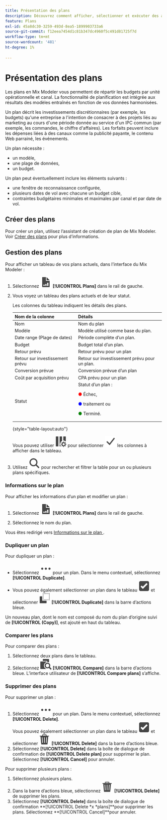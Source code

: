 ```yaml
---
title: Présentation des plans
description: Découvrez comment afficher, sélectionner et exécuter des actions sur des plans dans Mix Modeler.
feature: Plans
exl-id: 45a8dc30-3259-493d-8ea5-1899903733a6
source-git-commit: f12eea7454d1c81b347dc4960f5c491d81725f7d
workflow-type: tm+mt
source-wordcount: '481'
ht-degree: 1%

---
```


# Présentation des plans

Les plans en Mix Modeler vous permettent de répartir les budgets par unité opérationnelle et canal. La fonctionnalité de planification est intégrée aux résultats des modèles entraînés en fonction de vos données harmonisées.

Un plan décrit les investissements discrétionnaires (par exemple, les budgets) qu&#39;une entreprise a l&#39;intention de consacrer à des projets liés au marketing au cours d&#39;une période donnée au service d&#39;un IPC commun (par exemple, les commandes, le chiffre d&#39;affaires). Les forfaits peuvent inclure les dépenses liées à des canaux comme la publicité payante, le contenu Web parrainé, les événements.

Un plan nécessite :

- un modèle,
- une plage de données,
- un budget.

Un plan peut éventuellement inclure les éléments suivants :

- une fenêtre de reconnaissance configurée,
- plusieurs dates de vol avec chacune un budget cible,
- contraintes budgétaires minimales et maximales par canal et par date de vol.


## Créer des plans

Pour créer un plan, utilisez l’assistant de création de plan de Mix Modeler. Voir [Créer des plans](build.md) pour plus d’informations.

## Gestion des plans

Pour afficher un tableau de vos plans actuels, dans l’interface du Mix Modeler :

1. Sélectionnez ![](/help/assets/icons/FileChart.svg) **[!UICONTROL Plans]** dans le rail de gauche.

1. Vous voyez un tableau des plans actuels et de leur statut.

   Les colonnes du tableau indiquent les détails des plans.

   | Nom de la colonne | Détails |
   |---|---|
   | Nom | Nom du plan |
   | Modèle | Modèle utilisé comme base du plan. |
   | Date range (Plage de dates) | Période complète d’un plan. |
   | Budget | Budget total d’un plan. |
   | Retour prévu | Retour prévu pour un plan |
   | Retour sur investissement prévu | Retour sur investissement prévu pour un plan. |
   | Conversion prévue | Conversion prévue d’un plan |
   | Coût par acquisition prévu | CPA prévu pour un plan |
   | Statut | Statut d’un plan : <p><span style="color:red">●</span> Échec, <p><span style="color:blue">●</span> traitement ou <p><span style="color:green">●</span> Terminé. |

   {style="table-layout:auto"}

   Vous pouvez utiliser ![ColumnSetting](/help/assets/icons/ColumnSetting.svg) pour sélectionner ![Checkmark](/help/assets/icons/Checkmark.svg) les colonnes à afficher dans le tableau.

1. Utilisez ![Rechercher](/help/assets/icons/Search.svg) pour rechercher et filtrer la table pour un ou plusieurs plans spécifiques.

### Informations sur le plan

Pour afficher les informations d’un plan et modifier un plan :

1. Sélectionnez ![PLan](/help/assets/icons/FileChart.svg) **[!UICONTROL Plans]** dans le rail de gauche.

1. Sélectionnez le nom du plan.

Vous êtes redirigé vers [ Informations sur le plan ](insights.md).


### Dupliquer un plan

Pour dupliquer un plan :

- Sélectionnez ![Plus](/help/assets/icons/More.svg) pour un plan. Dans le menu contextuel, sélectionnez **[!UICONTROL Duplicate]**.
- Vous pouvez également sélectionner un plan dans le tableau ![SelectBox](/help/assets/icons/SelectBox.svg) et sélectionner ![Copy](/help/assets/icons/Copy.svg) **[!UICONTROL Duplicate]** dans la barre d’actions bleue.

Un nouveau plan, dont le nom est composé du nom du plan d’origine suivi de **[!UICONTROL (Copy)]**, est ajouté en haut du tableau.

### Comparer les plans

Pour comparer des plans :

1. Sélectionnez deux plans dans le tableau.
1. Sélectionnez ![Comparer](/help/assets/icons/Compare.svg) **[!UICONTROL Compare]** dans la barre d’actions bleue. L’interface utilisateur de **[!UICONTROL Compare plans]** s’affiche.


### Supprimer des plans

Pour supprimer un plan :

1. Sélectionnez ![Plus](/help/assets/icons/More.svg) pour un plan. Dans le menu contextuel, sélectionnez **[!UICONTROL Delete]**. <br/>Vous pouvez également sélectionner un plan dans le tableau ![SelectBox](/help/assets/icons/SelectBox.svg) et sélectionner ![Delete](/help/assets/icons/Delete.svg) **[!UICONTROL Delete]** dans la barre d’actions bleue.
1. Sélectionnez **[!UICONTROL Delete]** dans la boîte de dialogue de confirmation de **[!UICONTROL Delete plan]** pour supprimer le plan. Sélectionnez **[!UICONTROL Cancel]** pour annuler.

Pour supprimer plusieurs plans :

1. Sélectionnez plusieurs plans.
1. Dans la barre d’actions bleue, sélectionnez ![Supprimer](/help/assets/icons/Delete.svg) **[!UICONTROL Delete]** de supprimer les plans.
1. Sélectionnez **[!UICONTROL Delete]** dans la boîte de dialogue de confirmation **[!UICONTROL Delete *x *plans]**pour supprimer les plans. Sélectionnez **[!UICONTROL Cancel]**pour annuler.


